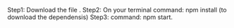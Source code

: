Step1: Download the file .
Step2: On your terminal command: npm install (to download the dependensis)
Step3: command: npm start.

